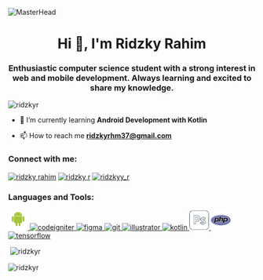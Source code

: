 ![MasterHead](https://i.pinimg.com/originals/cc/0f/00/cc0f00e99f0666d1df172130d5867878.gif)
<h1 align="center">Hi 👋, I'm Ridzky Rahim</h1>
<h3 align="center">Enthusiastic computer science student with a strong interest in web and mobile development. Always learning and excited to share my knowledge.</h3>

<p align="left"> <img src="https://komarev.com/ghpvc/?username=ridzkyr&label=Profile%20views&color=0e75b6&style=flat" alt="ridzkyr" /> </p>

- 🌱 I’m currently learning **Android Development with Kotlin**

- 📫 How to reach me **ridzkyrhm37@gmail.com**

<h3 align="left">Connect with me:</h3>
<p align="left">
<a href="https://linkedin.com/in/ridzky rahim" target="blank"><img align="center" src="https://raw.githubusercontent.com/rahuldkjain/github-profile-readme-generator/master/src/images/icons/Social/linked-in-alt.svg" alt="ridzky rahim" height="30" width="40" /></a>
<a href="https://fb.com/ridzky r" target="blank"><img align="center" src="https://raw.githubusercontent.com/rahuldkjain/github-profile-readme-generator/master/src/images/icons/Social/facebook.svg" alt="ridzky r" height="30" width="40" /></a>
<a href="https://instagram.com/ridzkyy_r" target="blank"><img align="center" src="https://raw.githubusercontent.com/rahuldkjain/github-profile-readme-generator/master/src/images/icons/Social/instagram.svg" alt="ridzkyy_r" height="30" width="40" /></a>
</p>

<h3 align="left">Languages and Tools:</h3>
<p align="left"> <a href="https://developer.android.com" target="_blank" rel="noreferrer"> <img src="https://raw.githubusercontent.com/devicons/devicon/master/icons/android/android-original-wordmark.svg" alt="android" width="40" height="40"/> </a> <a href="https://codeigniter.com" target="_blank" rel="noreferrer"> <img src="https://cdn.worldvectorlogo.com/logos/codeigniter.svg" alt="codeigniter" width="40" height="40"/> </a> <a href="https://www.figma.com/" target="_blank" rel="noreferrer"> <img src="https://www.vectorlogo.zone/logos/figma/figma-icon.svg" alt="figma" width="40" height="40"/> </a> <a href="https://git-scm.com/" target="_blank" rel="noreferrer"> <img src="https://www.vectorlogo.zone/logos/git-scm/git-scm-icon.svg" alt="git" width="40" height="40"/> </a> <a href="https://www.adobe.com/in/products/illustrator.html" target="_blank" rel="noreferrer"> <img src="https://www.vectorlogo.zone/logos/adobe_illustrator/adobe_illustrator-icon.svg" alt="illustrator" width="40" height="40"/> </a> <a href="https://kotlinlang.org" target="_blank" rel="noreferrer"> <img src="https://www.vectorlogo.zone/logos/kotlinlang/kotlinlang-icon.svg" alt="kotlin" width="40" height="40"/> </a> <a href="https://www.photoshop.com/en" target="_blank" rel="noreferrer"> <img src="https://raw.githubusercontent.com/devicons/devicon/master/icons/photoshop/photoshop-line.svg" alt="photoshop" width="40" height="40"/> </a> <a href="https://www.php.net" target="_blank" rel="noreferrer"> <img src="https://raw.githubusercontent.com/devicons/devicon/master/icons/php/php-original.svg" alt="php" width="40" height="40"/> </a> <a href="https://www.tensorflow.org" target="_blank" rel="noreferrer"> <img src="https://www.vectorlogo.zone/logos/tensorflow/tensorflow-icon.svg" alt="tensorflow" width="40" height="40"/> </a> </p>

<p>&nbsp;<img align="center" src="https://github-readme-stats.vercel.app/api?username=ridzkyr&show_icons=true&locale=en" alt="ridzkyr" /></p>

<p><img align="center" src="https://github-readme-streak-stats.herokuapp.com/?user=ridzkyr&" alt="ridzkyr" /></p>
